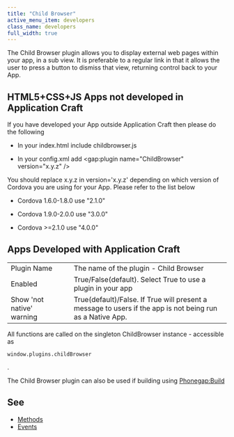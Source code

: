 ```yaml
---
title: "Child Browser"
active_menu_item: developers
class_name: developers
full_width: true
---
```



The Child Browser plugin allows you to display external web pages within your app, in a sub view. It is preferable to a regular link in that it allows the user to press a button to dismiss that view, returning control back to your App.

## HTML5+CSS+JS Apps not developed in Application Craft

If you have developed your App outside Application Craft then please do the following

 - In your index.html include childbrowser.js

 - In your config.xml add \<gap:plugin name="ChildBrowser" version="x.y.z" /\>

You should replace x.y.z in version='x.y.z' depending on which version of Cordova you are using for your App. Please refer to the list below

 - Cordova 1.6.0-1.8.0 use "2.1.0"

 - Cordova 1.9.0-2.0.0 use "3.0.0"

 - Cordova \>=2.1.0 use "4.0.0"

## Apps Developed with Application Craft

<table>
<tr>
<td width="182">
Plugin Name

</td>
<td width="33">
</td>
<td width="727">
The name of the plugin - Child Browser

</td>
</tr>
<tr>
<td width="182">
Enabled

</td>
<td width="33">
</td>
<td width="727">
True/False(default). Select True to use a plugin in your app

</td>
</tr>
<tr>
<td width="182">
Show 'not native' warning

</td>
<td width="33">
</td>
<td width="727">
True(default)/False. If True will present a message to users if the app is not being run as a Native App.

</td>
</tr>
</table>

All functions are called on the singleton ChildBrowser instance - accessible as

    window.plugins.childBrowser
   

.

The Child Browser plugin can also be used if building using [Phonegap:Build](/developers/user-guide/ac-mobile-build-phonegap/cordova/phonegapbuild/)

## See

 - [Methods](/developers/user-guide/ac-mobile-build-phonegap/cordova/ac-mobile-build/ac-build-plugins/child-browser/methods/)
 - [Events](/developers/user-guide/ac-mobile-build-phonegap/cordova/ac-mobile-build/ac-build-plugins/child-browser/events/)

